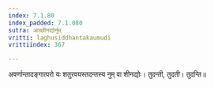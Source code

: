 ```yaml
---
index: 7.1.80
index_padded: 7.1.080
sutra: आच्छीनद्योर्नुम्
vritti: laghusiddhantakaumudi
vrittiindex: 367

---
```

अवर्णान्तादङ्गात्परो यः शतुरवयस्तदन्तस्य नुम् वा शीनद्योः। तुदन्ती, तुदती। तुदन्ति॥